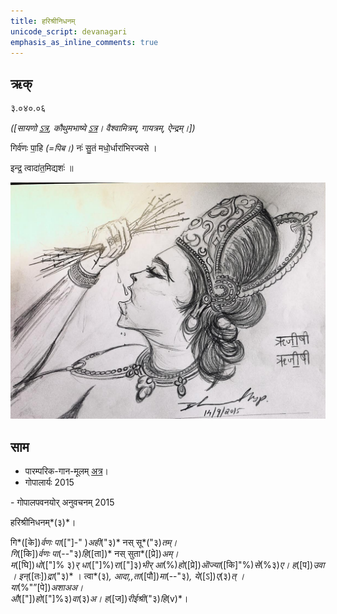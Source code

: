 ```yaml
---
title: हरिश्रीनिधनम्  
unicode_script: devanagari  
emphasis_as_inline_comments: true
---   
```


## ऋक्

३.०४०.०६

*([सायणो [ऽत्र](https://archive.org/stream/RgVedaWithSayanasCommentaryPart2/rv_sayanabhasya_part2#page/n444/mode/1up&sa=D&ust=1542406658546000), कौथुमभाष्ये [ऽत्र](https://archive.org/details/SamaVedaSanhitaWithSayanabhashyaVolume1SatyavrataSamasrami1874bis/page/n477)। वैश्वामित्रम्, गायत्रम्, ऐन्द्रम्।])*

गिर्व॑णः पा॒हि *(=पिब।)* नः॑ सु॒तं मधो॒र्धारा॑भिरज्यसे ।

इन्द्र॒ त्वादा॑त॒मिद्यशः॑ ॥

![](../images/indra-squeezing-soma-into-mouth.jpg)

## साम

- पारम्परिक-गान-मूलम् [अत्र](https://archive.org/stream/sAmaveda-jaiminIya-paravastu-paramparA-docs/AASHEERVACHANA%20SAAMAANI%23mode/1up&sa=D&ust=1542406658547000)।
- गोपालार्यः 2015  
<div class="audioEmbed" src="https://archive
.org/download/jaiminIya-sAma-gAna-paravastu-tradition-gopAla-2015/hari-shrI-nidhanam.mp3"></div>
- गोपालपवनयोर् अनुवचनम् 2015  
<div class="audioEmbed" src="https://archive
.org/download/jaiminIya-sAma-gAna-paravastu-tradition-anuvachanam-gopAla-pavana-2015/hari-shrI-nidhanam.mp3"></div>

हरिश्रीनिधनम्*(३)*।

गि*([के])*र्वणः पा*(["]-" )*अही*("३)* नस् सू*("३)*तम्।  
गि*([कि])*र्वणः पा*(--"३)*हि*([ता])* नस् सुता*([प्रे])*अम्।  
म*([घि])*धो*(["]% ३)*र् धा*(["]%)*रा*(["]३)*भीर् आ*(%)*हो*([प्रे])*ऒज्या*([कि]"%)*से*(%३)*ए। ह*([प])*उवा ।
इन्*([तः])*द्रा*("३)* । त्वा*(३)*, आदा,,ता*([पौ])*मा*(--"३)*, ये*([ऽ])*ए*(३)*त् ।  
या*(%"”[पे])*अशाअअ।  
औ*(["])*हो*(["]%३)*वा*(३)*अ।  ह*([ज])*रीईश्री*("३)*हि*(v)*।  